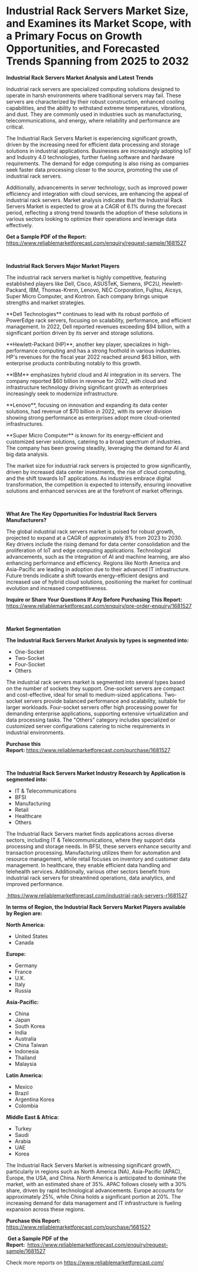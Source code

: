 <p><h1>Industrial Rack Servers Market Size, and Examines its Market Scope, with a Primary Focus on Growth Opportunities, and Forecasted Trends Spanning from 2025 to 2032</h1></p><p><strong>Industrial Rack Servers Market Analysis and Latest Trends</strong></p>
<p><p>Industrial rack servers are specialized computing solutions designed to operate in harsh environments where traditional servers may fail. These servers are characterized by their robust construction, enhanced cooling capabilities, and the ability to withstand extreme temperatures, vibrations, and dust. They are commonly used in industries such as manufacturing, telecommunications, and energy, where reliability and performance are critical.</p><p>The Industrial Rack Servers Market is experiencing significant growth, driven by the increasing need for efficient data processing and storage solutions in industrial applications. Businesses are increasingly adopting IoT and Industry 4.0 technologies, further fueling software and hardware requirements. The demand for edge computing is also rising as companies seek faster data processing closer to the source, promoting the use of industrial rack servers.</p><p>Additionally, advancements in server technology, such as improved power efficiency and integration with cloud services, are enhancing the appeal of industrial rack servers. Market analysis indicates that the Industrial Rack Servers Market is expected to grow at a CAGR of 6.1% during the forecast period, reflecting a strong trend towards the adoption of these solutions in various sectors looking to optimize their operations and leverage data effectively.</p></p>
<p><strong>Get a Sample PDF of the Report:&nbsp;</strong> <a href="https://www.reliablemarketforecast.com/enquiry/request-sample/1681527?utm_campaign=2721&utm_medium=2&utm_source=Github&utm_content=ia&utm_term=24032025&utm_id=industrial-rack-servers">https://www.reliablemarketforecast.com/enquiry/request-sample/1681527</a></p>
<p>&nbsp;</p>
<p><strong>Industrial Rack Servers Major Market Players</strong></p>
<p><p>The industrial rack servers market is highly competitive, featuring established players like Dell, Cisco, ASUSTeK, Siemens, IPC2U, Hewlett-Packard, IBM, Thomas-Krenn, Lenovo, NEC Corporation, Fujitsu, Aicsys, Super Micro Computer, and Kontron. Each company brings unique strengths and market strategies.</p><p>**Dell Technologies** continues to lead with its robust portfolio of PowerEdge rack servers, focusing on scalability, performance, and efficient management. In 2022, Dell reported revenues exceeding $94 billion, with a significant portion driven by its server and storage solutions.</p><p>**Hewlett-Packard (HP)**, another key player, specializes in high-performance computing and has a strong foothold in various industries. HP's revenues for the fiscal year 2022 reached around $63 billion, with enterprise products contributing notably to this growth.</p><p>**IBM** emphasizes hybrid cloud and AI integration in its servers. The company reported $60 billion in revenue for 2022, with cloud and infrastructure technology driving significant growth as enterprises increasingly seek to modernize infrastructure.</p><p>**Lenovo**, focusing on innovation and expanding its data center solutions, had revenue of $70 billion in 2022, with its server division showing strong performance as enterprises adopt more cloud-oriented infrastructures.</p><p>**Super Micro Computer** is known for its energy-efficient and customized server solutions, catering to a broad spectrum of industries. The company has been growing steadily, leveraging the demand for AI and big data analysis.</p><p>The market size for industrial rack servers is projected to grow significantly, driven by increased data center investments, the rise of cloud computing, and the shift towards IoT applications. As industries embrace digital transformation, the competition is expected to intensify, ensuring innovative solutions and enhanced services are at the forefront of market offerings.</p></p>
<p>&nbsp;</p>
<p><strong>What Are The Key Opportunities For Industrial Rack Servers Manufacturers?</strong></p>
<p><p>The global industrial rack servers market is poised for robust growth, projected to expand at a CAGR of approximately 8% from 2023 to 2030. Key drivers include the rising demand for data center consolidation and the proliferation of IoT and edge computing applications. Technological advancements, such as the integration of AI and machine learning, are also enhancing performance and efficiency. Regions like North America and Asia-Pacific are leading in adoption due to their advanced IT infrastructure. Future trends indicate a shift towards energy-efficient designs and increased use of hybrid cloud solutions, positioning the market for continual evolution and increased competitiveness.</p></p>
<p><strong>Inquire or Share Your Questions If Any Before Purchasing This Report:</strong> <a href="https://www.reliablemarketforecast.com/enquiry/pre-order-enquiry/1681527?utm_campaign=2721&utm_medium=2&utm_source=Github&utm_content=ia&utm_term=24032025&utm_id=industrial-rack-servers">https://www.reliablemarketforecast.com/enquiry/pre-order-enquiry/1681527</a></p>
<p>&nbsp;</p>
<p><strong>Market Segmentation</strong></p>
<p><strong>The Industrial Rack Servers Market Analysis by types is segmented into:</strong></p>
<p><ul><li>One-Socket</li><li>Two-Socket</li><li>Four-Socket</li><li>Others</li></ul></p>
<p><p>The industrial rack servers market is segmented into several types based on the number of sockets they support. One-socket servers are compact and cost-effective, ideal for small to medium-sized applications. Two-socket servers provide balanced performance and scalability, suitable for larger workloads. Four-socket servers offer high processing power for demanding enterprise applications, supporting extensive virtualization and data processing tasks. The "Others" category includes specialized or customized server configurations catering to niche requirements in industrial environments.</p></p>
<p><strong>Purchase this Report:&nbsp;</strong><a href="https://www.reliablemarketforecast.com/purchase/1681527?utm_campaign=2721&utm_medium=2&utm_source=Github&utm_content=ia&utm_term=24032025&utm_id=industrial-rack-servers">https://www.reliablemarketforecast.com/purchase/1681527</a></p>
<p>&nbsp;</p>
<p><strong>The Industrial Rack Servers Market Industry Research by Application is segmented into:</strong></p>
<p><ul><li>IT & Telecommunications</li><li>BFSI</li><li>Manufacturing</li><li>Retail</li><li>Healthcare</li><li>Others</li></ul></p>
<p><p>The Industrial Rack Servers market finds applications across diverse sectors, including IT & Telecommunications, where they support data processing and storage needs. In BFSI, these servers enhance security and transaction processing. Manufacturing utilizes them for automation and resource management, while retail focuses on inventory and customer data management. In healthcare, they enable efficient data handling and telehealth services. Additionally, various other sectors benefit from industrial rack servers for streamlined operations, data analytics, and improved performance.</p></p>
<p><a href="https://www.reliablemarketforecast.com/industrial-rack-servers-r1681527?utm_campaign=2721&utm_medium=2&utm_source=Github&utm_content=ia&utm_term=24032025&utm_id=industrial-rack-servers">&nbsp;https://www.reliablemarketforecast.com/industrial-rack-servers-r1681527</a></p>
<p><strong>In terms of Region, the Industrial Rack Servers Market Players available by Region are:</strong></p>
<p>
    <p> <strong> North America: </strong>
        <ul>
            <li>United States</li>
            <li>Canada</li>
        </ul>
        </p> 
    <p> <strong> Europe: </strong>
        <ul>
            <li>Germany</li>
            <li>France</li>
            <li>U.K.</li>
            <li>Italy</li>
            <li>Russia</li>
        </ul>
        </p> 
    <p> <strong> Asia-Pacific: </strong>
        <ul>
            <li>China</li>
            <li>Japan</li>
            <li>South Korea</li>
            <li>India</li>
            <li>Australia</li>
            <li>China Taiwan</li>
            <li>Indonesia</li>
            <li>Thailand</li>
            <li>Malaysia</li>
        </ul>
        </p> 
    <p> <strong> Latin America: </strong>
        <ul>
            <li>Mexico</li>
            <li>Brazil</li>
            <li>Argentina Korea</li>
            <li>Colombia</li>
        </ul>
        </p> 
    <p> <strong> Middle East & Africa: </strong>
        <ul>
            <li>Turkey</li>
            <li>Saudi</li>
            <li>Arabia</li>
            <li>UAE</li>
            <li>Korea</li>
        </ul>
    </p>
    </p>
<p><p>The Industrial Rack Servers Market is witnessing significant growth, particularly in regions such as North America (NA), Asia-Pacific (APAC), Europe, the USA, and China. North America is anticipated to dominate the market, with an estimated share of 35%. APAC follows closely with a 30% share, driven by rapid technological advancements. Europe accounts for approximately 25%, while China holds a significant portion at 20%. The increasing demand for data management and IT infrastructure is fueling expansion across these regions.</p></p>
<p><strong>Purchase this Report: </strong><a href="https://www.reliablemarketforecast.com/purchase/1681527?utm_campaign=2721&utm_medium=2&utm_source=Github&utm_content=ia&utm_term=24032025&utm_id=industrial-rack-servers">https://www.reliablemarketforecast.com/purchase/1681527</a></p>
<p>&nbsp;<strong>Get a Sample PDF of the Report:&nbsp;&nbsp;</strong><a href="https://www.reliablemarketforecast.com/enquiry/request-sample/1681527?utm_campaign=2721&utm_medium=2&utm_source=Github&utm_content=ia&utm_term=24032025&utm_id=industrial-rack-servers">https://www.reliablemarketforecast.com/enquiry/request-sample/1681527</a></p>
<p><strong></strong></p>
<p>Check more reports on <a href="https://www.reliablemarketforecast.com/?utm_campaign=2721&utm_medium=2&utm_source=Github&utm_content=ia&utm_term=24032025&utm_id=industrial-rack-servers">https://www.reliablemarketforecast.com/</a></p>